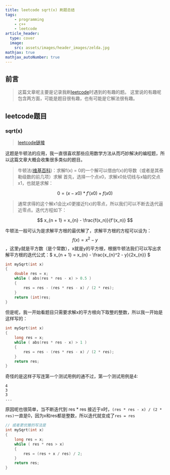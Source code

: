 ```yaml
---
title: leetcode sqrt(x) 刷题总结
tags: 
    - programming 
    - c++
    - leetcode
article_header:
  type: cover
  image:
    src: assets/images/header_images/zelda.jpg
mathjax: true
mathjax_autoNumber: true
---
```


## 前言

> 这篇文章呢主要是记录我刷[leetcode](https://leetcode.com)时遇到的有趣的题。
这里说的有趣呢包含两方面，可能是题目很有趣，也有可能是它解法很有趣。

## leetcode题目

### sqrt(x)
> [leetcode链接](https://leetcode.com/problems/sqrtx/)

这题是牛顿法的应用，我一直很喜欢那些应用数学方法从而巧妙解决的编程题，所以这篇文章大概会收集很多类似的题目。

> 牛顿法([维基百科](https://zh.wikipedia.org/wiki/%E7%89%9B%E9%A1%BF%E6%B3%95))：求解f(x) = 0的一个解可以借由f(x)的导数（或者是其泰勒级数的前几项）求解
    首先，选择一个点x0，求解x0处切线与x轴的交点x1，也就是求解：
    
$$ 0 = (x - x0) * f'(x0) + f(x0) $$

> 通常求得的这个解x1会比x0更接近f(x)的零点，所以我们可以不断去迭代逼近零点。迭代方程如下：

$$ x_{n + 1} = x_{n} - \frac{f(x_n)}{f'(x_n)} $$

牛顿法一般可认为是求解平方根的最优解了，求解平方根的方程可以设为：$$ f(x) = x^2 - y $$，这里y就是平方数（是个常数），x就是y的平方根，根据牛顿法我们可以写出求解平方根的迭代公式：$ x_{n + 1} = x_{n} - \frac{x_{n}^2 - y}{2x_{n}} $

```c++
int mySqrt(int x)
{
    double res = x;
    while ( abs(res * res - x) > 0.5 )
    {
        res = res - (res * res - x) / (2 * res);
    }
    return (int)res;
}
```

但是呢，我一开始看题目只需要求解x的平方根向下取整的整数，所以我一开始是这样写的：

```c++
int mySqrt(int x)
{
    long res = x;
    while ( abs(res * res - x) > 1 )
    {
        res = res - (res * res - x) / (2 * res);
    }
    return res;
}
```

奇怪的是这样子写连第一个测试用例的通不过，第一个测试用例是4:

    4
    3
    3
    ...

原因呢也很简单，当不断迭代到 res * res 接近于x时，` (res * res - x) / (2 * res) `一直是0，因为x和res都是整数，所以迭代就变成了` res = res `

```c++
// 或者更优雅的写法是
int mySqrt(int x)
{
    long res = x;
    while ( res * res > x)
    {
        res = (res + x / res) / 2;
    }
    return res;
}
```
